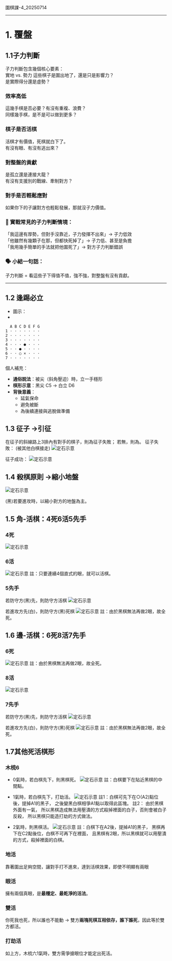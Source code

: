 圍棋課-4_20250714


---

# 1. 覆盤

## 1.1子力判斷

子力判斷包含幾個核心要素：  
實地 vs. 勢力 
這些棋子是圍出地了，還是只是影響力？  
是實際得分還是虛勢？  

### 效率高低  
這幾手棋是否必要？有沒有重複、浪費？  
同樣幾手棋，是不是可以做到更多？  

### 棋子是否活棋  
活棋才有價值，死棋就白下了。  
有沒有眼、有沒有逃出來？  

### 對整盤的貢獻  
是孤立還是連接大龍？  
有沒有支援別的戰線、牽制對方？  

### 對手是否輕鬆應對  
如果你下的子讓對方也輕鬆發展，那就沒子力價值。  

### 🧠 實戰常見的子力判斷情境：  
「我這邊有厚勢，但對手沒靠近，子力發揮不出來」→ 子力低效  
「他雖然有幾顆子在那，但都快死掉了」→ 子力低、甚至是負擔  
「我用幾手簡單的手法就把他圍死了」→ 對方子力判斷錯誤  

### 🗣 小結一句話：  
子力判斷 = 看這些子下得值不值，強不強，對整盤有沒有貢獻。


---
## 1.2 逢踢必立
- 圖示：
- 
```
  A B C D E F G
1 · · · · · · ·
2 · · · · · · ·
3 · · · · · · ·
4 · · · ● · · ·
5 · · ● · · · ·
6 · · ○ × · · ·
7 · · · · · · ·
```

個人補充：
- **通俗說法**：被尖（斜角壓迫）時，立一手穩形
- **棋形示意**：黑尖 C5 → 白立 D6
- **背後意義**：
    - 延氣保命
    - 避免被斷
    - 為後續連接與逃脫做準備
## 1.3 征子 ->引征
在征子的斜線路上3排內有對手的棋子，則為征子失敗；
若無，則為。
征子失敗： (被其他白棋接走)
![定石示意](./圍棋課-4/征子-失敗.png)

征子成功：
![定石示意](./圍棋課-4/征子-成功.png)


## 1.4 殺棋原則 ->縮小地盤
![定石示意](./圍棋課-4/殺棋-縮小地盤.png)

(黑)若要進攻時，以縮小對方的地盤為主。

## 1.5 角-活棋：4死6活5先手
### 4死
![定石示意](./圍棋課-4/角上要活棋-4死.png)

### 6活
![定石示意](./圍棋課-4/角上要活棋-6活.png)
註：只要連續4個直式的眼，就可以活棋。

### 5先手
若防守方(黑)先，則防守方活棋
![定石示意](./圍棋課-4/角上要活棋-5先手-活.png)

若進攻方先(白)，則防守方(黑)死棋
![定石示意](./圍棋課-4/角上要活棋-5先手-死.png)
註：由於黑棋無法再做2眼，故全死。

## 1.6 邊-活棋：6死8活7先手
### 6死
![定石示意](./圍棋課-4/邊上要活棋-6死.png)
註：由於黑棋無法再做2眼，故全死。

### 8活
![定石示意](./圍棋課-4/邊上要活棋-8活.png)

### 7先手
若防守方(黑)先，則防守方活棋
![定石示意](./圍棋課-4/邊上要活棋-7先手-活.png)

若進攻方先(白)，則防守方(黑)死棋
![定石示意](./圍棋課-4/邊上要活棋-7先手-死.png)
註：由於黑棋無法再做2眼，故全死。


## 1.7其他死活棋形
### 木梳6
-  0氣時，若白棋先下，則黑棋死。
![定石示意](./圍棋課-4/木梳6-0氣-白棋先-死.png)
註：白棋要下在貼近黑棋的中間點。

-  1氣時，若白棋先下，打劫活。
![定石示意](./圍棋課-4/木梳6-1氣-白棋先-打劫活.png)
註1：白棋可先下在○(A2)點位後，提掉A1的黑子，
之後變黑白棋相爭A1點以取得此區塊。
註2：
由於黑棋外面有一氣，
所以黑棋造成無法用壓潰的方式殺掉裡面的白子，否則會被白子反殺，
所以黑棋只能造打劫的方式做法。

-  2氣時，則黑棋活。
![定石示意](./圍棋課-4/木梳6-2氣-活.png)
註：白棋下在A2後，提掉A1的黑子，
黑棋再下在C2點後位，白棋不可再下在裡面，
且黑棋有2眼，所以黑棋就可以用壓潰的方式，殺掉裡面的白棋。



### 地活
靠著圍出足夠空間，讓對手打不進來，達到活棋效果，即使不明顯有兩眼

### 眼活
擁有兩個真眼，是**最穩定、最乾淨的活法**。

### 雙活
你死我也死，所以誰也不能動 → 雙方**兩塊死棋互相依存，誰下誰死**，因此等於雙方都活。

### 打劫活
如上方，木梳六1氣時，雙方需爭搶眼位才能定出死活。



